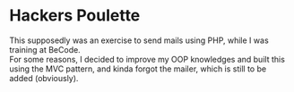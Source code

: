 # Hackers Poulette

This supposedly was an exercise to send mails using PHP, while I was training at BeCode. <br>
For some reasons, I decided to improve my OOP knowledges and built this using the MVC pattern, and kinda forgot the mailer, which is still to be added (obviously).
